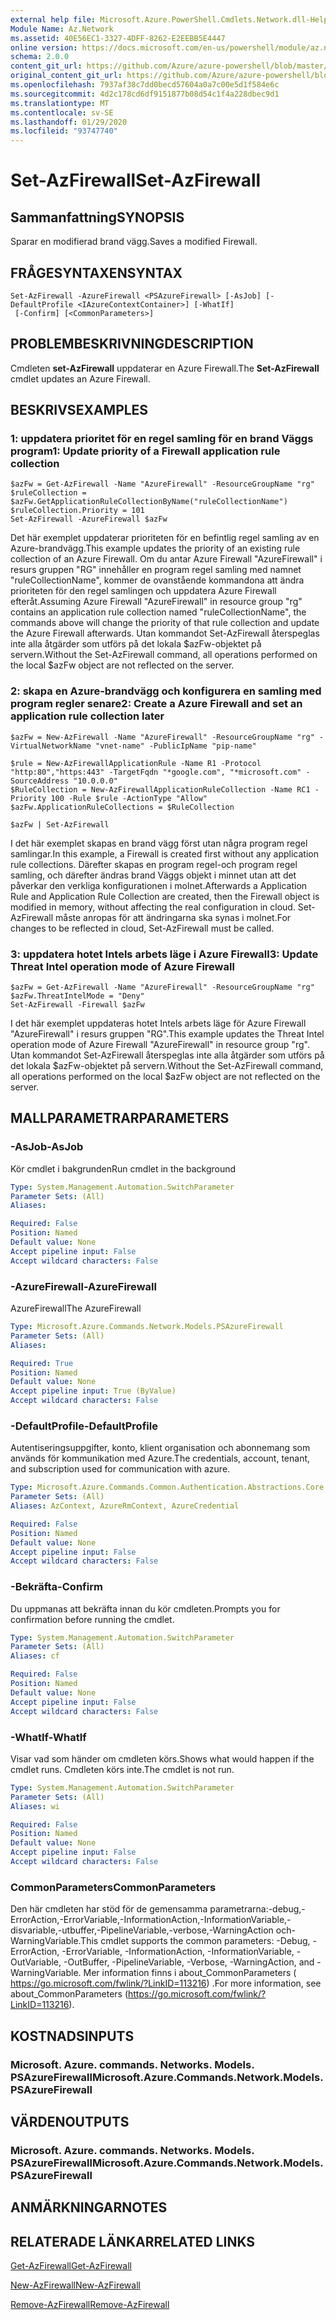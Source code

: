 ```yaml
---
external help file: Microsoft.Azure.PowerShell.Cmdlets.Network.dll-Help.xml
Module Name: Az.Network
ms.assetid: 40E56EC1-3327-4DFF-8262-E2EEBB5E4447
online version: https://docs.microsoft.com/en-us/powershell/module/az.network/set-azfirewall
schema: 2.0.0
content_git_url: https://github.com/Azure/azure-powershell/blob/master/src/Network/Network/help/Set-AzFirewall.md
original_content_git_url: https://github.com/Azure/azure-powershell/blob/master/src/Network/Network/help/Set-AzFirewall.md
ms.openlocfilehash: 7937af38c7dd0becd57604a0a7c00e5d1f584e6c
ms.sourcegitcommit: 4d2c178cd6df9151877b08d54c1f4a228dbec9d1
ms.translationtype: MT
ms.contentlocale: sv-SE
ms.lasthandoff: 01/29/2020
ms.locfileid: "93747740"
---
```

# <span data-ttu-id="d0e31-101">Set-AzFirewall</span><span class="sxs-lookup"><span data-stu-id="d0e31-101">Set-AzFirewall</span></span>

## <span data-ttu-id="d0e31-102">Sammanfattning</span><span class="sxs-lookup"><span data-stu-id="d0e31-102">SYNOPSIS</span></span>
<span data-ttu-id="d0e31-103">Sparar en modifierad brand vägg.</span><span class="sxs-lookup"><span data-stu-id="d0e31-103">Saves a modified Firewall.</span></span>

## <span data-ttu-id="d0e31-104">FRÅGESYNTAXEN</span><span class="sxs-lookup"><span data-stu-id="d0e31-104">SYNTAX</span></span>

```
Set-AzFirewall -AzureFirewall <PSAzureFirewall> [-AsJob] [-DefaultProfile <IAzureContextContainer>] [-WhatIf]
 [-Confirm] [<CommonParameters>]
```

## <span data-ttu-id="d0e31-105">PROBLEMBESKRIVNING</span><span class="sxs-lookup"><span data-stu-id="d0e31-105">DESCRIPTION</span></span>
<span data-ttu-id="d0e31-106">Cmdleten **set-AzFirewall** uppdaterar en Azure Firewall.</span><span class="sxs-lookup"><span data-stu-id="d0e31-106">The **Set-AzFirewall** cmdlet updates an Azure Firewall.</span></span>

## <span data-ttu-id="d0e31-107">BESKRIVS</span><span class="sxs-lookup"><span data-stu-id="d0e31-107">EXAMPLES</span></span>

### <span data-ttu-id="d0e31-108">1: uppdatera prioritet för en regel samling för en brand Väggs program</span><span class="sxs-lookup"><span data-stu-id="d0e31-108">1:  Update priority of a Firewall application rule collection</span></span>
```
$azFw = Get-AzFirewall -Name "AzureFirewall" -ResourceGroupName "rg"
$ruleCollection = $azFw.GetApplicationRuleCollectionByName("ruleCollectionName")
$ruleCollection.Priority = 101
Set-AzFirewall -AzureFirewall $azFw
```

<span data-ttu-id="d0e31-109">Det här exemplet uppdaterar prioriteten för en befintlig regel samling av en Azure-brandvägg.</span><span class="sxs-lookup"><span data-stu-id="d0e31-109">This example updates the priority of an existing rule collection of an Azure Firewall.</span></span>
<span data-ttu-id="d0e31-110">Om du antar Azure Firewall "AzureFirewall" i resurs gruppen "RG" innehåller en program regel samling med namnet "ruleCollectionName", kommer de ovanstående kommandona att ändra prioriteten för den regel samlingen och uppdatera Azure Firewall efteråt.</span><span class="sxs-lookup"><span data-stu-id="d0e31-110">Assuming Azure Firewall "AzureFirewall" in resource group "rg" contains an application rule collection named "ruleCollectionName", the commands above will change the priority of that rule collection and update the Azure Firewall afterwards.</span></span> <span data-ttu-id="d0e31-111">Utan kommandot Set-AzFirewall återspeglas inte alla åtgärder som utförs på det lokala $azFw-objektet på servern.</span><span class="sxs-lookup"><span data-stu-id="d0e31-111">Without the Set-AzFirewall command, all operations performed on the local $azFw object are not reflected on the server.</span></span>

### <span data-ttu-id="d0e31-112">2: skapa en Azure-brandvägg och konfigurera en samling med program regler senare</span><span class="sxs-lookup"><span data-stu-id="d0e31-112">2:  Create a Azure Firewall and set an application rule collection later</span></span>
```
$azFw = New-AzFirewall -Name "AzureFirewall" -ResourceGroupName "rg" -VirtualNetworkName "vnet-name" -PublicIpName "pip-name"

$rule = New-AzFirewallApplicationRule -Name R1 -Protocol "http:80","https:443" -TargetFqdn "*google.com", "*microsoft.com" -SourceAddress "10.0.0.0"
$RuleCollection = New-AzFirewallApplicationRuleCollection -Name RC1 -Priority 100 -Rule $rule -ActionType "Allow"
$azFw.ApplicationRuleCollections = $RuleCollection

$azFw | Set-AzFirewall
```

<span data-ttu-id="d0e31-113">I det här exemplet skapas en brand vägg först utan några program regel samlingar.</span><span class="sxs-lookup"><span data-stu-id="d0e31-113">In this example, a Firewall is created first without any application rule collections.</span></span> <span data-ttu-id="d0e31-114">Därefter skapas en program regel-och program regel samling, och därefter ändras brand Väggs objekt i minnet utan att det påverkar den verkliga konfigurationen i molnet.</span><span class="sxs-lookup"><span data-stu-id="d0e31-114">Afterwards a Application Rule and Application Rule Collection are created, then the Firewall object is modified in memory, without affecting the real configuration in cloud.</span></span> <span data-ttu-id="d0e31-115">Set-AzFirewall måste anropas för att ändringarna ska synas i molnet.</span><span class="sxs-lookup"><span data-stu-id="d0e31-115">For changes to be reflected in cloud, Set-AzFirewall must be called.</span></span>

### <span data-ttu-id="d0e31-116">3: uppdatera hotet Intels arbets läge i Azure Firewall</span><span class="sxs-lookup"><span data-stu-id="d0e31-116">3:  Update Threat Intel operation mode of Azure Firewall</span></span>
```
$azFw = Get-AzFirewall -Name "AzureFirewall" -ResourceGroupName "rg"
$azFw.ThreatIntelMode = "Deny"
Set-AzFirewall -Firewall $azFw
```

<span data-ttu-id="d0e31-117">I det här exemplet uppdateras hotet Intels arbets läge för Azure Firewall "AzureFirewall" i resurs gruppen "RG".</span><span class="sxs-lookup"><span data-stu-id="d0e31-117">This example updates the Threat Intel operation mode of Azure Firewall "AzureFirewall" in resource group "rg".</span></span>
<span data-ttu-id="d0e31-118">Utan kommandot Set-AzFirewall återspeglas inte alla åtgärder som utförs på det lokala $azFw-objektet på servern.</span><span class="sxs-lookup"><span data-stu-id="d0e31-118">Without the Set-AzFirewall command, all operations performed on the local $azFw object are not reflected on the server.</span></span>

## <span data-ttu-id="d0e31-119">MALLPARAMETRAR</span><span class="sxs-lookup"><span data-stu-id="d0e31-119">PARAMETERS</span></span>

### <span data-ttu-id="d0e31-120">-AsJob</span><span class="sxs-lookup"><span data-stu-id="d0e31-120">-AsJob</span></span>
<span data-ttu-id="d0e31-121">Kör cmdlet i bakgrunden</span><span class="sxs-lookup"><span data-stu-id="d0e31-121">Run cmdlet in the background</span></span>

```yaml
Type: System.Management.Automation.SwitchParameter
Parameter Sets: (All)
Aliases:

Required: False
Position: Named
Default value: None
Accept pipeline input: False
Accept wildcard characters: False
```

### <span data-ttu-id="d0e31-122">-AzureFirewall</span><span class="sxs-lookup"><span data-stu-id="d0e31-122">-AzureFirewall</span></span>
<span data-ttu-id="d0e31-123">AzureFirewall</span><span class="sxs-lookup"><span data-stu-id="d0e31-123">The AzureFirewall</span></span>

```yaml
Type: Microsoft.Azure.Commands.Network.Models.PSAzureFirewall
Parameter Sets: (All)
Aliases:

Required: True
Position: Named
Default value: None
Accept pipeline input: True (ByValue)
Accept wildcard characters: False
```

### <span data-ttu-id="d0e31-124">-DefaultProfile</span><span class="sxs-lookup"><span data-stu-id="d0e31-124">-DefaultProfile</span></span>
<span data-ttu-id="d0e31-125">Autentiseringsuppgifter, konto, klient organisation och abonnemang som används för kommunikation med Azure.</span><span class="sxs-lookup"><span data-stu-id="d0e31-125">The credentials, account, tenant, and subscription used for communication with azure.</span></span>

```yaml
Type: Microsoft.Azure.Commands.Common.Authentication.Abstractions.Core.IAzureContextContainer
Parameter Sets: (All)
Aliases: AzContext, AzureRmContext, AzureCredential

Required: False
Position: Named
Default value: None
Accept pipeline input: False
Accept wildcard characters: False
```

### <span data-ttu-id="d0e31-126">-Bekräfta</span><span class="sxs-lookup"><span data-stu-id="d0e31-126">-Confirm</span></span>
<span data-ttu-id="d0e31-127">Du uppmanas att bekräfta innan du kör cmdleten.</span><span class="sxs-lookup"><span data-stu-id="d0e31-127">Prompts you for confirmation before running the cmdlet.</span></span>

```yaml
Type: System.Management.Automation.SwitchParameter
Parameter Sets: (All)
Aliases: cf

Required: False
Position: Named
Default value: None
Accept pipeline input: False
Accept wildcard characters: False
```

### <span data-ttu-id="d0e31-128">-WhatIf</span><span class="sxs-lookup"><span data-stu-id="d0e31-128">-WhatIf</span></span>
<span data-ttu-id="d0e31-129">Visar vad som händer om cmdleten körs.</span><span class="sxs-lookup"><span data-stu-id="d0e31-129">Shows what would happen if the cmdlet runs.</span></span> <span data-ttu-id="d0e31-130">Cmdleten körs inte.</span><span class="sxs-lookup"><span data-stu-id="d0e31-130">The cmdlet is not run.</span></span>

```yaml
Type: System.Management.Automation.SwitchParameter
Parameter Sets: (All)
Aliases: wi

Required: False
Position: Named
Default value: None
Accept pipeline input: False
Accept wildcard characters: False
```

### <span data-ttu-id="d0e31-131">CommonParameters</span><span class="sxs-lookup"><span data-stu-id="d0e31-131">CommonParameters</span></span>
<span data-ttu-id="d0e31-132">Den här cmdleten har stöd för de gemensamma parametrarna:-debug,-ErrorAction,-ErrorVariable,-InformationAction,-InformationVariable,-disvariable,-utbuffer,-PipelineVariable,-verbose,-WarningAction och-WarningVariable.</span><span class="sxs-lookup"><span data-stu-id="d0e31-132">This cmdlet supports the common parameters: -Debug, -ErrorAction, -ErrorVariable, -InformationAction, -InformationVariable, -OutVariable, -OutBuffer, -PipelineVariable, -Verbose, -WarningAction, and -WarningVariable.</span></span> <span data-ttu-id="d0e31-133">Mer information finns i about_CommonParameters ( https://go.microsoft.com/fwlink/?LinkID=113216) .</span><span class="sxs-lookup"><span data-stu-id="d0e31-133">For more information, see about_CommonParameters (https://go.microsoft.com/fwlink/?LinkID=113216).</span></span>

## <span data-ttu-id="d0e31-134">KOSTNADS</span><span class="sxs-lookup"><span data-stu-id="d0e31-134">INPUTS</span></span>

### <span data-ttu-id="d0e31-135">Microsoft. Azure. commands. Networks. Models. PSAzureFirewall</span><span class="sxs-lookup"><span data-stu-id="d0e31-135">Microsoft.Azure.Commands.Network.Models.PSAzureFirewall</span></span>

## <span data-ttu-id="d0e31-136">VÄRDEN</span><span class="sxs-lookup"><span data-stu-id="d0e31-136">OUTPUTS</span></span>

### <span data-ttu-id="d0e31-137">Microsoft. Azure. commands. Networks. Models. PSAzureFirewall</span><span class="sxs-lookup"><span data-stu-id="d0e31-137">Microsoft.Azure.Commands.Network.Models.PSAzureFirewall</span></span>

## <span data-ttu-id="d0e31-138">ANMÄRKNINGAR</span><span class="sxs-lookup"><span data-stu-id="d0e31-138">NOTES</span></span>

## <span data-ttu-id="d0e31-139">RELATERADE LÄNKAR</span><span class="sxs-lookup"><span data-stu-id="d0e31-139">RELATED LINKS</span></span>

[<span data-ttu-id="d0e31-140">Get-AzFirewall</span><span class="sxs-lookup"><span data-stu-id="d0e31-140">Get-AzFirewall</span></span>](./Get-AzFirewall.md)

[<span data-ttu-id="d0e31-141">New-AzFirewall</span><span class="sxs-lookup"><span data-stu-id="d0e31-141">New-AzFirewall</span></span>](./New-AzFirewall.md)

[<span data-ttu-id="d0e31-142">Remove-AzFirewall</span><span class="sxs-lookup"><span data-stu-id="d0e31-142">Remove-AzFirewall</span></span>](./Remove-AzFirewall.md)
